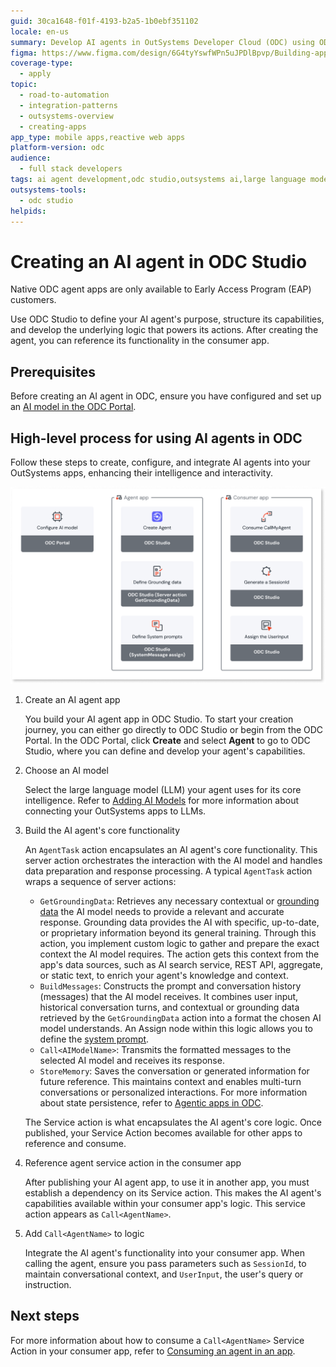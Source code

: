 ```yaml
---
guid: 30ca1648-f01f-4193-b2a5-1b0ebf351102
locale: en-us
summary: Develop AI agents in OutSystems Developer Cloud (ODC) using ODC Studio, configure their capabilities, and integrate them with your mobile and reactive web apps.
figma: https://www.figma.com/design/6G4tyYswfWPn5uJPDlBpvp/Building-apps?m=auto&node-id=7614-231&t=xAl8FSPFM1T6mRgI-1
coverage-type:
  - apply
topic:
  - road-to-automation
  - integration-patterns
  - outsystems-overview
  - creating-apps
app_type: mobile apps,reactive web apps
platform-version: odc
audience:
  - full stack developers
tags: ai agent development,odc studio,outsystems ai,large language models,mobile apps
outsystems-tools:
  - odc studio
helpids: 
---
```


# Creating an AI agent in ODC Studio

<div class="info" markdown="1">

Native ODC agent apps are only available to Early Access Program (EAP) customers.

</div>

Use ODC Studio to define your AI agent's purpose, structure its capabilities, and develop the underlying logic that powers its actions. After creating the agent, you can reference its functionality in the consumer app.

## Prerequisites

Before creating an AI agent in ODC, ensure you have configured and set up an [AI model in the ODC Portal](add-ai-models.md). 

## High-level process for using AI agents in ODC 

Follow these steps to create, configure, and integrate AI agents into your OutSystems apps, enhancing their intelligence and interactivity.

![Diagram showing the high-level process for creating, configuring, and integrating AI agents in OutSystems Developer Cloud (ODC).](images/use-agents-diag.png "High-level process for using AI agents in ODC")

1. Create an AI agent app

    You build your AI agent app in ODC Studio. To start your creation journey, you can either go directly to ODC Studio or begin from the ODC Portal. In the ODC Portal, click **Create** and select **Agent** to go to ODC Studio, where you can define and develop your          agent's capabilities.

1. Choose an AI model 

    Select the large language model (LLM) your agent uses for its core intelligence. Refer to [Adding AI Models](add-ai-models.md) for more information about connecting your OutSystems apps to LLMs.

1. Build the AI agent's core functionality

    An `AgentTask` action encapsulates an AI agent's core functionality. This server action orchestrates the interaction with the AI model and handles data preparation and response processing. A typical `AgentTask` action wraps a sequence of server actions:

    * `GetGroundingData`: Retrieves any necessary contextual or [grounding data](agentic-apps.md#grounding--grounding-) the AI model needs to provide a relevant and accurate response. Grounding data provides the AI with specific, up-to-date, or proprietary information          beyond its general training. Through this action, you implement custom logic to gather and prepare the exact context the AI model requires. The action gets this context from the app's data sources, such as AI search service, REST API, aggregate, or static text,          to enrich your agent's knowledge and context.  
    * `BuildMessages`: Constructs the prompt and conversation history (messages) that the AI model receives. It combines user input, historical conversation turns, and contextual or grounding data retrieved by the `GetGroundingData` action into a format the chosen AI          model understands. An Assign node within this logic allows you to define the [system prompt](agentic-apps.md#system-prompts--system-prompts-).  
    * `Call<AIModelName>`: Transmits the formatted messages to the selected AI model and receives its response.  
    * `StoreMemory`: Saves the conversation or generated information for future reference. This maintains context and enables multi-turn conversations or personalized interactions. For more information about state persistence, refer to [Agentic apps in ODC](agentic-apps.md#state-persistence--state-persistance-).

    The Service action is what encapsulates the AI agent's core logic. Once published, your Service Action becomes available for other apps to reference and consume.

1. Reference agent service action in the consumer app

    After publishing your AI agent app, to use it in another app, you must establish a dependency on its Service action. This makes the AI agent's capabilities available within your consumer app's logic. This service action appears as `Call<AgentName>`. 

1. Add `Call<AgentName>` to logic

    Integrate the AI agent's functionality into your consumer app. When calling the agent, ensure you pass parameters such as `SessionId`, to maintain conversational context, and `UserInput`, the user's query or instruction. 

## Next steps

For more information about how to consume a `Call<AgentName>` Service Action in your consumer app, refer to [Consuming an agent in an app](consumer-app.md).
